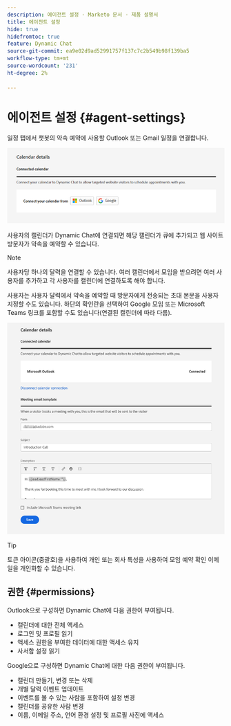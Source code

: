 ```yaml
---
description: 에이전트 설정 - Marketo 문서 - 제품 설명서
title: 에이전트 설정
hide: true
hidefromtoc: true
feature: Dynamic Chat
source-git-commit: ea9e02d9ad52991757f137c7c2b549b98f139ba5
workflow-type: tm+mt
source-wordcount: '231'
ht-degree: 2%

---
```


# 에이전트 설정 {#agent-settings}

일정 탭에서 챗봇의 약속 예약에 사용할 Outlook 또는 Gmail 일정을 연결합니다.

![](assets/agent-settings-1.png)

사용자의 캘린더가 Dynamic Chat에 연결되면 해당 캘린더가 큐에 추가되고 웹 사이트 방문자가 약속을 예약할 수 있습니다.

>[!NOTE]
>
>사용자당 하나의 달력을 연결할 수 있습니다. 여러 캘린더에서 모임을 받으려면 여러 사용자를 추가하고 각 사용자를 캘린더에 연결하도록 해야 합니다.

사용자는 사용자 달력에서 약속을 예약할 때 방문자에게 전송되는 초대 본문을 사용자 지정할 수도 있습니다. 하단의 확인란을 선택하여 Google 모임 또는 Microsoft Teams 링크를 포함할 수도 있습니다(연결된 캘린더에 따라 다름).

![](assets/agent-settings-2.png)

>[!TIP]
>
>토큰 아이콘(중괄호)을 사용하여 개인 또는 회사 특성을 사용하여 모임 예약 확인 이메일을 개인화할 수 있습니다.

## 권한 {#permissions}

Outlook으로 구성하면 Dynamic Chat에 다음 권한이 부여됩니다.

* 캘린더에 대한 전체 액세스
* 로그인 및 프로필 읽기
* 액세스 권한을 부여한 데이터에 대한 액세스 유지
* 사서함 설정 읽기

Google으로 구성하면 Dynamic Chat에 대한 다음 권한이 부여됩니다.

* 캘린더 만들기, 변경 또는 삭제
* 개별 달력 이벤트 업데이트
* 이벤트를 볼 수 있는 사람을 포함하여 설정 변경
* 캘린더를 공유한 사람 변경
* 이름, 이메일 주소, 언어 환경 설정 및 프로필 사진에 액세스
